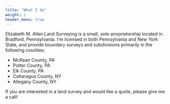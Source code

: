 ```yaml
---
title: "What I do"
weight: 1
header_menu: true
---
```

Elizabeth M. Allen Land Surveying is a small,
sole-proprietorship located in Bradford, Pennsylvania.  I'm licensed in
both Pennsylvania and New York State, and provide boundary surveys and
subdivisions primarily in the following counties:
- McKean County, PA
- Potter County, PA
- Elk County, PA
- Cattaragus County, NY
- Allegany County, NY

If you are interested in a land survey and would like a quote, please
give me a call!